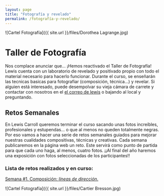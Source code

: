 ```yaml
---
layout: page
title: "Fotografía y revelado"
permalink: /fotografía-y-revelado/
---
```

![Cartel Fotografía]({{ site.url }}/files/Dorothea Lagrange.jpg)


# Taller de Fotografía
Nos complace anunciar que... ¡Hemos reactivado el Taller de Fotografía! 
Lewis cuenta con un laboratorio de revelado y positivado propio con todo el material necesario para hacerlo funcionar. Durante el curso, se enseñarán las tecnicas basicas para fotografiar (composición, técnica...) y revelar. Si alguien está interesado, puede desempolvar su vieja cámara de carrete y contactar con nosotros en el [el correo de lewis](http://lewiscarroll.es/contacto) o bajando al local y preguntando.

## Retos Semanales
En Lewis Carroll queremos terminar el curso sacando unas fotos increíbles, profesionales y estupendas... o que al menos no queden totalmente negras. Por eso vamos a hacer una serie de retos semanales guiados para mejorar nuestras cualidades compositivas, técnicas y creativas.
Cada semana publicaremos en la página web un reto. Este servirá como punto de partida para que cada uno haga, al menos, cuatro fotos. 
¡¡Al final del año haremos una exposición con fotos seleccionadas de los participantes!!

### Lista de retos realizados y en curso:
[Semana #1. Composición: *líneas de dirección*.](http://lewiscarroll.es/_posts/2018-02-15-Taller-de-foto-Reto-1)

![Cartel Fotografía]({{ site.url }}/files/Cartier Bresson.jpg)
